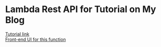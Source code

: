 # Lambda Rest API for Tutorial on My Blog
<a href='https://bradscottwhite.hashnode.dev/a-guide-to-deploying-your-first-lambda-rest-api-in-node-part-1'>Tutorial link</a>
<br/>
<a href='https://github.com/bradscottwhite/lambda-fn-demo-ui'>Front-end UI for this function</a>

